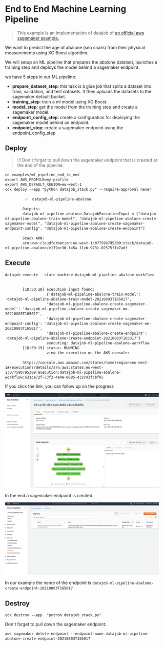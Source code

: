 # End to End Machine Learning Pipeline

> This example is an implementation of datajob of [an official aws sagemaker example.](https://github.com/aws/amazon-sagemaker-examples/blob/master/step-functions-data-science-sdk/machine_learning_workflow_abalone/machine_learning_workflow_abalone.ipynb)

We want to predict the age of abalone (sea snails) from their physical measurements using XG Boost algorithm.

We will setup an ML pipeline that prepares the abalone datatset, launches a training step and deploys the model behind a sagemaker endpoint.

we have 5 steps in our ML pipeline:

- **prepare_dataset_step**: this task is a glue job that splits a dataset into train, validation, and test datasets. It then uploads the datasets to the sagemaker default bucket.
- **training_step**: train a ml model using XG Boost.
- **model_step**: get the model from the training step and create a sagemaker model.
- **endpoint_config_step**: create a configuration for deploying the sagemaker model behind an endpoint.
- **endpoint_step**: create a sagemaker endpoint using the endpoint_config_step


## Deploy

> !!! Don't forget to pull down the sagemaker endpoint that is created at the end of the  pipeline.


    cd examples/ml_pipeline_end_to_end
    export AWS_PROFILE=my-profile
    export AWS_DEFAULT_REGION=eu-west-1
    cdk deploy --app "python datajob_stack.py" --require-approval never

             ✅  datajob-ml-pipeline-abalone

            Outputs:
            datajob-ml-pipeline-abalone.DatajobExecutionInput = ["datajob-ml-pipeline-abalone-train-model", "datajob-ml-pipeline-abalone-create-sagemaker-model", "datajob-ml-pipeline-abalone-create-sagemaker-endpoint-config", "datajob-ml-pipeline-abalone-create-endpoint"]

            Stack ARN:
            arn:aws:cloudformation:eu-west-1:077590795309:stack/datajob-ml-pipeline-abalone/e179ec30-f45a-11eb-9731-02575f1b7adf


## Execute

    datajob execute --state-machine datajob-ml-pipeline-abalone-workflow


            [18:50:18] execution input found:
                       {'datajob-ml-pipeline-abalone-train-model': 'datajob-ml-pipeline-abalone-train-model-20210803T165017',
                       'datajob-ml-pipeline-abalone-create-sagemaker-model': 'datajob-ml-pipeline-abalone-create-sagemaker-mo-20210803T165017',
                       'datajob-ml-pipeline-abalone-create-sagemaker-endpoint-config': 'datajob-ml-pipeline-abalone-create-sagemaker-en-20210803T165017',
                       'datajob-ml-pipeline-abalone-create-endpoint': 'datajob-ml-pipeline-abalone-create-endpoint-20210803T165017'}
                       executing: datajob-ml-pipeline-abalone-workflow
            [18:50:19] status: RUNNING
                       view the execution on the AWS console:

            https://console.aws.amazon.com/states/home?region=eu-west-1#/executions/details/arn:aws:states:eu-west-1:077590795309:execution:datajob-ml-pipeline-abalone-workflow:631ca72f-33f2-4a4e-8685-432c43fcbf05

If you click the link, you can follow up on the progress

![stepfunctions-workflow](assets/stepfunctions-workflow.png)

In the end a sagemaker endpoint is created:

![sagemaker-endpoint.png](assets/sagemaker-endpoint.png)

In our example the name of the endpoint is `datajob-ml-pipeline-abalone-create-endpoint-20210803T165017`

## Destroy

    cdk destroy --app  "python datajob_stack.py"

Don't forget to pull down the sagemaker endpoint:

    aws sagemaker delete-endpoint --endpoint-name datajob-ml-pipeline-abalone-create-endpoint-20210803T165017

